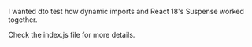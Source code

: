 I wanted dto test how dynamic imports and React 18's Suspense worked together.

Check the index.js file for more details.

